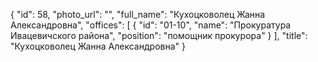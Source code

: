 {
    "id": 58,
    "photo_url": "",
    "full_name": "Кухоцковолец Жанна Александровна",
    "offices": [
        {
            "id": "01-10",
            "name": "Прокуратура Ивацевичского района",
            "position": "помощник прокурора"
        }
    ],
    "title": "Кухоцковолец Жанна Александровна"
}